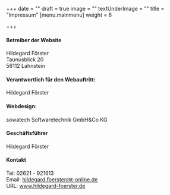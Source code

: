 +++
date = ""
draft = true
image = ""
textUnderImage = ""
title = "Impressum"
[menu.mainmenu]
weight = 6

+++
#### Betreiber der Website

Hildegard Förster  
Taunusblick 20  
56112 Lahnstein

#### Verantwortlich für den Webauftritt:

Hildegard Förster

#### Webdesign:

sowatech Softwaretechnik GmbH&Co KG

#### Geschäftsführer

Hildegard Förster

#### Kontakt

Tel: 02621 - 921613  
Email: hildegard.foerster@t-online.de  
URL: www.hildegard-foerster.de
